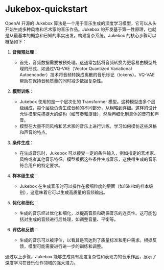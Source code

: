 # Jukebox-quickstart

OpenAI 开源的 Jukebox 算法是一个用于音乐生成的深度学习模型，它可以从头开始生成多种风格和艺术家的音乐作品。Jukebox 的开发基于第一性原理，也就是从最基本的概念和已知的事实出发，构建复杂系统。Jukebox 的核心步骤可以概括如下：

1. **音频预处理**：
   - 首先，音频数据需要被预处理。这通常包括将音频转换为更容易由模型处理的形式，如通过VQ-VAE（Vector Quantized Variational Autoencoder）技术将音频转换成离散的音乐标记（tokens）。VQ-VAE 帮助在保持音频质量的同时减少数据复杂性。

2. **模型训练**：
   - Jukebox 使用的是一个层次化的 Transformer 模型。这种模型由多个层级组成，每个层级负责生成音频的不同部分，从粗略到详细。这样的设计允许模型先捕捉大的结构（如节奏和旋律），然后再细化到具体的音符和声音。
   - 模型在大量不同风格和艺术家的音乐上进行训练，学习如何模仿这些风格和声音的特点。

3. **条件生成**：
   - 在生成音乐时，Jukebox 可以接受一定的条件输入，例如指定的艺术家、风格或者其他音乐特征。模型根据这些条件生成音乐，这使得生成的音乐符合用户的特定要求。

4. **样本级生成**：
   - Jukebox 在生成音乐时可以操作在极细粒度的层面（如16kHz的样本级别），这意味着它可以生成高质量的音频输出。

5. **优化和细化**：
   - 生成的音乐经过优化和细化，以提高音质和确保音乐的连贯性。这可能包括对生成的音频进行后处理，如调整音量、平衡等。

6. **评估和反馈**：
   - 生成的音乐可以被评估，以看其是否达到了质量标准和用户需求。根据反馈，模型可能需要进行进一步的训练和调整。

通过以上步骤，Jukebox 能够生成具有高度复杂性和表现力的音乐作品，展示了深度学习在音乐创作领域的强大潜力。
